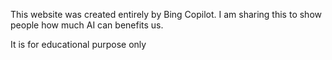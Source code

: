 This website was created entirely by Bing Copilot.
I am sharing this to show people how much AI can benefits us.

It is for educational purpose only
